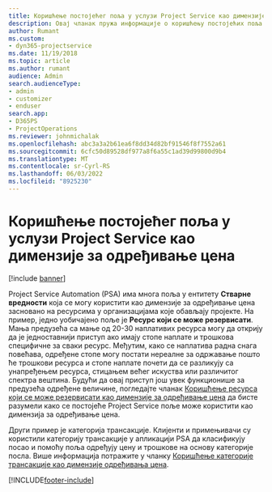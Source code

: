 ```yaml
---
title: Коришћење постојећег поља у услузи Project Service као димензије за одређивање цена
description: Овај чланак пружа информације о коришћењу постојећих поља Пројект сервиса као димензија цена.
author: Rumant
ms.custom:
- dyn365-projectservice
ms.date: 11/19/2018
ms.topic: article
ms.author: rumant
audience: Admin
search.audienceType:
- admin
- customizer
- enduser
search.app:
- D365PS
- ProjectOperations
ms.reviewer: johnmichalak
ms.openlocfilehash: abc3a3a2b61ea6f8dd34d82bf91546f8f7552a61
ms.sourcegitcommit: 6cfc50d89528df977a8f6a55c1ad39d99800d9b4
ms.translationtype: MT
ms.contentlocale: sr-Cyrl-RS
ms.lasthandoff: 06/03/2022
ms.locfileid: "8925230"
---
```

# <a name="use-an-existing-field-in-project-service-as-a-pricing-dimension"></a>Коришћење постојећег поља у услузи Project Service као димензије за одређивање цена

[!include [banner](../includes/psa-now-project-operations.md)]

Project Service Automation (PSA) има многа поља у ентитету **Стварне вредности** која се могу користити као димензије за одређивање цена засновано на ресурсима у организацијама које обављају пројекте. На пример, једно уобичајено поље је **Ресурс који се може резервисати**. Мања предузећа са мање од 20-30 наплативих ресурса могу да открију да је једноставнији приступ ако имају стопе наплате и трошкова специфичне за сваки ресурс. Међутим, како се наплатива радна снага повећава, одређене стопе могу постати нереалне за одржавање пошто ће трошкови ресурса и стопе наплате почети да се разликују са унапређењем ресурса, стицањем већег искуства или различитог спектра вештина. Будући да овај приступ још увек функционише за предузећа одређене величине, погледајте чланак [Коришћење ресурса који се може резервисати као димензије за одређивање цена](bookable-resource-pricing-dimension.md) да бисте разумели како се постојеће Project Service поље може користити као димензија за одређивање цена.

Други пример је категорија трансакције. Клијенти и примењивачи су користили категорију трансакције у апликацији PSA да класификују посао и помоћу поља одређују цену и трошкове на основу категорије посла. Више информација потражите у чланку [Коришћење категорије трансакције као димензије одређивања цена](transaction-category-pricing-dimension.md).


[!INCLUDE[footer-include](../includes/footer-banner.md)]
